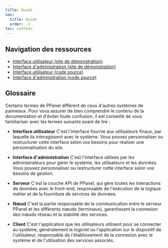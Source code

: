```yaml
---
title: Guide
nav:
  title: Guide
  order: -1
toc: contenu
---
```


## Navigation des ressources

- [Interface utilisateur (site de démonstration)](https://user.ppanel.dev)
- [Interface d'administration (site de démonstration)](https://admin.ppanel.dev)
- [Interface utilisateur (code source)](https://github.com/perfect-panel/ppanel-web/tree/main/apps/user)
- [Interface d'administration (code source)](https://github.com/perfect-panel/ppanel-web/tree/main/apps/admin)

## Glossaire

Certains termes de PPanel diffèrent de ceux d'autres systèmes de panneaux. Pour vous assurer de bien comprendre le contenu de la documentation et d'éviter toute confusion, il est conseillé de vous familiariser avec les termes suivants avant de lire :

- **Interface utilisateur**
  C'est l'interface fournie aux utilisateurs finaux, par laquelle ils interagissent avec le système. Vous pouvez personnaliser ou restructurer cette interface selon vos besoins pour réaliser une personnalisation du site.

- **Interface d'administration**
  C'est l'interface utilisée par les administrateurs pour gérer le système, les utilisateurs et les données. Vous pouvez personnaliser ou restructurer cette interface selon vos besoins de gestion.

- **Serveur**
  C'est la couche API de PPanel, qui gère toutes les interactions de données avec le front-end, responsable de l'exécution de la logique métier et de la fourniture de services de données.

- **Nœud**
  C'est la partie responsable de la communication entre le serveur PPanel et les différents nœuds (terminaux), garantissant la connexion des nœuds réseau et la stabilité des services.

- **Client**
  C'est l'application que les utilisateurs utilisent pour se connecter au système, généralement le logiciel ou l'application sur le dispositif de l'utilisateur, responsable de l'établissement de la connexion avec le système et de l'utilisation des services associés.

